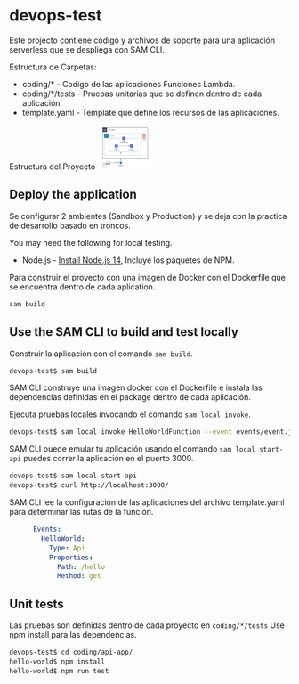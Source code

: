 # devops-test

Este projecto contiene codigo y archivos de soporte para una aplicación serverless que se despliega con SAM CLI.

Estructura de Carpetas:
- coding/* - Codigo de las aplicaciones Funciones Lambda.
- coding/*/tests - Pruebas unitarias que se definen dentro de cada aplicación.
- template.yaml - Template que define los recursos de las aplicaciones.

Estructura del Proyecto
<img src="https://github.com/GuerreroDevOps/devops-test/raw/main/images/architecture-01.png" width="100" alt="DevOps Arquitecture">

## Deploy the application

Se configurar 2 ambientes (Sandbox y Production) y se deja con la practica de desarrollo basado en troncos.

You may need the following for local testing.

* Node.js - [Install Node.js 14](https://nodejs.org/en/), Incluye los paquetes de NPM.

Para construir el proyecto con una imagen de Docker con el Dockerfile que se encuentra dentro de cada aplication.
```bash
sam build
```

## Use the SAM CLI to build and test locally

Construir la aplicación con el comando `sam build`.

```bash
devops-test$ sam build
```

SAM CLI construye una imagen docker con el Dockerfile e instala las dependencias definidas en el package dentro de cada aplicación.

Ejecuta pruebas locales invocando el comando `sam local invoke`.

```bash
devops-test$ sam local invoke HelloWorldFunction --event events/event.json
```

SAM CLI puede emular tu aplicación usando el comando `sam local start-api` puedes correr la aplicación en el puerto 3000.

```bash
devops-test$ sam local start-api
devops-test$ curl http://localhost:3000/
```

SAM CLI lee la configuración de las aplicaciones del archivo template.yaml para determinar las rutas de la función.

```yaml
      Events:
        HelloWorld:
          Type: Api
          Properties:
            Path: /hello
            Method: get
```

## Unit tests

Las pruebas son definidas dentro de cada proyecto en `coding/*/tests` Use npm install para las dependencias.

```bash
devops-test$ cd coding/api-app/
hello-world$ npm install
hello-world$ npm run test
```